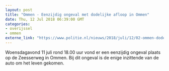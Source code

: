 ```yaml
---
layout: post
title: "Ommen - Eenzijdig ongeval met dodelijke afloop in Ommen"
date: Thu, 12 Jul 2018 06:39:00 GMT
categories: 
- overijssel 
- ommen 
externe_link: "https://www.politie.nl/nieuws/2018/juli/12/02-ommen-dodelijk-ongeval.html"
---
```


Woensdagavond 11 juli rond 18.00 uur vond er een eenzijdig ongeval plaats op de Zeesserweg in Ommen. Bij dit ongeval is de enige inzittende van de auto om het leven gekomen.
